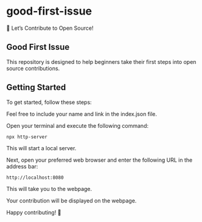 # good-first-issue
🚀 Let’s Contribute to Open Source!

## Good First Issue

This repository is designed to help beginners take their first steps into open source contributions.

## Getting Started

To get started, follow these steps:

Feel free to include your name and link in the index.json file.

Open your terminal and execute the following command:
```
npx http-server
```
This will start a local server.

Next, open your preferred web browser and enter the following URL in the address bar:
```
http://localhost:8080
```
This will take you to the webpage.

Your contribution will be displayed on the webpage.

Happy contributing! 🚀
